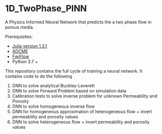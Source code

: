 # 1D_TwoPhase_PINN
A Physics Informed Neural Network that predicts the a two phase flow in porous media.

Prerequisites:
  - [Julia version 1.3.1](https://julialang.org/)
  - [ADCME](https://github.com/kailaix/ADCME.jl)
  - [FwiFlow](https://github.com/lidongzh/FwiFlow.jl)
  - Python 3.7 +
  
This repository contains the full cycle of training a neural network.
It contains code to do the following 

1. DNN to solve analytical Buckley-Leverett
2. DNN to solve Forward Problem based on simulation data 
3. Calibration tests to solve inverse problem for unknown Permeability and Porosity
4. DNN to solve homogeneous inverse flow
5. DNN for homogeneous approximation of heterogeneous flow + invert permeability and porosity values
6. DNN to solve heterogeneous flow + invert permeability and porosity values


